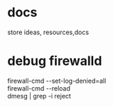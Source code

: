 # docs
store ideas, resources,docs

# debug firewalld
firewall-cmd --set-log-denied=all \
firewall-cmd --reload \
dmesg | grep -i reject 


